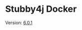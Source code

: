 # Stubby4j Docker

Version: [6.0.1](https://search.maven.org/search?q=g:io.github.azagniotov%20AND%20a:stubby4j)
